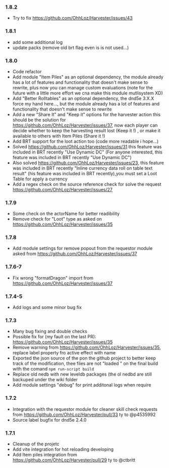 
### 1.8.2

- Try to fix https://github.com/OhhLoz/Harvester/issues/43

### 1.8.1

- add some additional log
- update packs (remove old brt flag even is is not used...)

### 1.8.0

- Code refactor
- Add module "Item Piles" as an optional dependency, the module already has a lot of features and functionality that doesn't make sense to rewrite, plus now you can manage custom evaluations (note for the future with a little more effort we cna make this module mutlisystem XD)
- Add "Better Rolltables" as an optional dependency, the dnd5e 3.X.X force my hand here..., but the module already has a lot of features and functionality that doesn't make sense to rewrite
- Add a new "Share It" and "Keep it" options for the harvester action this should be the solution for https://github.com/OhhLoz/Harvester/issues/37, now each player can decide whether to keep the harvesting result lost (Keep it !) , or make it available to others with Item Piles (Share it !)
- Add BRT support for the loot action too (code more readable i hope...)
- Solved https://github.com/OhhLoz/Harvester/issues/31 this feature was included in BRT recently "Use Dynamic DC" (For anyone interested, this feature was included in BRT recently "Use Dynamic DC")
- Also solved https://github.com/OhhLoz/Harvester/issues/23, this feature was included in BRT recently "Inline currency data roll on table text result" (his feature was included in BRT recently),you must set a Loot Table for apply a currency
- Add a regex check on the source reference check for solve the request https://github.com/OhhLoz/Harvester/issues/27

### 1.7.9

- Some check on the actorName for better readibility
- Remove check for "Loot" type as asked on https://github.com/OhhLoz/Harvester/issues/35

### 1.7.8

- Add module settings for remove popout from the requestor module asked from https://github.com/OhhLoz/Harvester/issues/37

### 1.7.6-7

- Fix wrong "formatDragon" import from https://github.com/OhhLoz/Harvester/issues/37

### 1.7.4-5

- Add logs and some minor bug fix

### 1.7.3

- Many bug fixing and double checks
- Possible fix for (my fault on the last PR): https://github.com/OhhLoz/Harvester/issues/35
- Remove warning from https://github.com/OhhLoz/Harvester/issues/35, replace label property fro active effect with name
- Exported the json source of the pon the github project to better keep track of the modification, thee files are not "loaded " on the final build with the comand `npm run-script build`
-  Replace old nedb with new leveldb packages (the ol nedbd are still backuped under the wiki folder
- Add module settings "debug" for print additonal logs when require

### 1.7.2

- Integration with the requestor module for cleaner skill check requests from https://github.com/OhhLoz/Harvester/pull/33 ty to @p4535992
- Source label bugfix for dnd5e 2.4.0

### 1.7.1

- Cleanup of the projetc
- Add vite integration for hot reloading developing
- Add Item piles integration from https://github.com/OhhLoz/Harvester/pull/29 ty to @ctbritt
